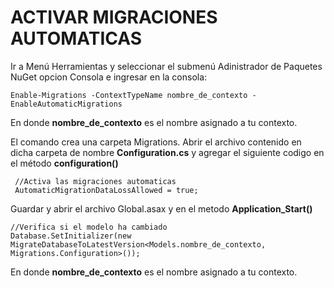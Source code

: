 # ACTIVAR MIGRACIONES AUTOMATICAS
Ir a Menú Herramientas y seleccionar el submenú Adinistrador de Paquetes NuGet opcion Consola e ingresar en la consola:

```
Enable-Migrations -ContextTypeName nombre_de_contexto -EnableAutomaticMigrations
```

En donde **nombre_de_contexto** es el nombre asignado a tu contexto.

El comando crea una carpeta Migrations. Abrir el archivo contenido en dicha carpeta de nombre **Configuration.cs** y agregar el siguiente codigo en el método **configuration()**

```
 //Activa las migraciones automaticas
 AutomaticMigrationDataLossAllowed = true;
```

Guardar y abrir el archivo Global.asax y en el metodo **Application_Start()**

```
//Verifica si el modelo ha cambiado
Database.SetInitializer(new MigrateDatabaseToLatestVersion<Models.nombre_de_contexto, Migrations.Configuration>());
 ```

En donde **nombre_de_contexto** es el nombre asignado a tu contexto.




